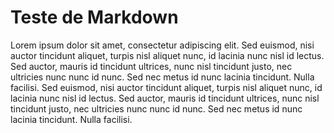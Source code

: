 # Teste de Markdown

Lorem ipsum dolor sit amet, consectetur adipiscing elit. Sed euismod, nisi auctor tincidunt aliquet, turpis nisl aliquet nunc, id lacinia nunc nisl id lectus. Sed auctor, mauris id tincidunt ultrices, nunc nisl tincidunt justo, nec ultricies nunc nunc id nunc. Sed nec metus id nunc lacinia tincidunt. Nulla facilisi. Sed euismod, nisi auctor tincidunt aliquet, turpis nisl aliquet nunc, id lacinia nunc nisl id lectus. Sed auctor, mauris id tincidunt ultrices, nunc nisl tincidunt justo, nec ultricies nunc nunc id nunc. Sed nec metus id nunc lacinia tincidunt. Nulla facilisi.